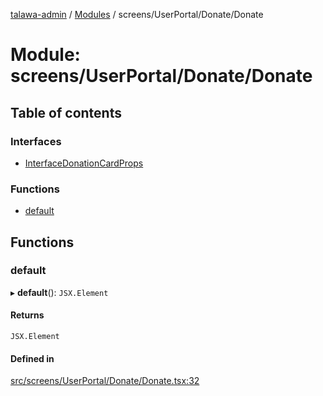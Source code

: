 [talawa-admin](../README.md) / [Modules](../modules.md) / screens/UserPortal/Donate/Donate

# Module: screens/UserPortal/Donate/Donate

## Table of contents

### Interfaces

- [InterfaceDonationCardProps](../interfaces/screens_UserPortal_Donate_Donate.InterfaceDonationCardProps.md)

### Functions

- [default](screens_UserPortal_Donate_Donate.md#default)

## Functions

### default

▸ **default**(): `JSX.Element`

#### Returns

`JSX.Element`

#### Defined in

[src/screens/UserPortal/Donate/Donate.tsx:32](https://github.com/pateldivyesh1323/talawa-admin/blob/f5c4099/src/screens/UserPortal/Donate/Donate.tsx#L32)
